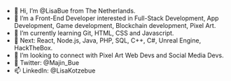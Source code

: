 - 👋 Hi, I’m @LisaBue from The Netherlands.
- 👀 I’m a Front-End Developer interested in Full-Stack Development, App Development, Game development, Blockchain development, Pixel Art.
- 🌱 I’m currently learning Git, HTML, CSS and Javascript.
- 🌱 Next: React, Node.js, Java, PHP, SQL, C++, C#, Unreal Engine, HackTheBox.
- 💞️ I’m looking to connect with Pixel Art Web Devs and Social Media Devs.
- 🐥 Twitter: @Majin_Bue
- 📫 LinkedIn: @LisaKotzebue

<!---
LisaBue/LisaBue is a ✨ special ✨ repository because its `README.md` (this file) appears on your GitHub profile.
You can click the Preview link to take a look at your changes.
--->
